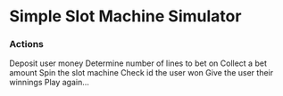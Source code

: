 # Simple Slot Machine Simulator

### Actions
Deposit user money
Determine number of lines to bet on
Collect a bet amount
Spin the slot machine
Check id the user won
Give the user their winnings
Play again...